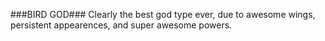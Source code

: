 ###BIRD GOD###
Clearly the best god type ever, due to awesome wings, persistent appearences, and super awesome powers.